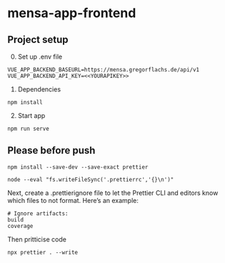 # mensa-app-frontend

## Project setup

0. Set up .env file

```
VUE_APP_BACKEND_BASEURL=https://mensa.gregorflachs.de/api/v1
VUE_APP_BACKEND_API_KEY=<<YOURAPIKEY>>
```

1. Dependencies

```
npm install
```
2. Start app
```
npm run serve
```

## Please before push

```
npm install --save-dev --save-exact prettier
```
```
node --eval "fs.writeFileSync('.prettierrc','{}\n')"
```
Next, create a .prettierignore file to let the Prettier CLI and editors know which files to not format. Here’s an example:
```
# Ignore artifacts:
build
coverage
```
Then pritticise code
```
npx prettier . --write
```